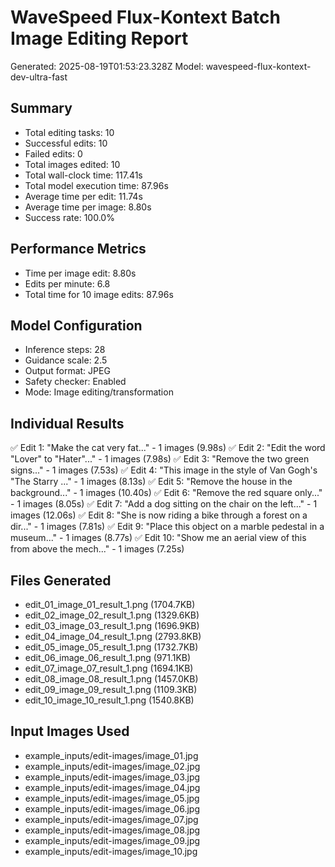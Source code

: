 # WaveSpeed Flux-Kontext Batch Image Editing Report

Generated: 2025-08-19T01:53:23.328Z
Model: wavespeed-flux-kontext-dev-ultra-fast

## Summary
- Total editing tasks: 10
- Successful edits: 10
- Failed edits: 0
- Total images edited: 10
- Total wall-clock time: 117.41s
- Total model execution time: 87.96s
- Average time per edit: 11.74s
- Average time per image: 8.80s
- Success rate: 100.0%

## Performance Metrics
- Time per image edit: 8.80s
- Edits per minute: 6.8
- Total time for 10 image edits: 87.96s

## Model Configuration
- Inference steps: 28
- Guidance scale: 2.5
- Output format: JPEG
- Safety checker: Enabled
- Mode: Image editing/transformation

## Individual Results
✅ Edit 1: "Make the cat very fat..." - 1 images (9.98s)
✅ Edit 2: "Edit the word "Lover" to "Hater"..." - 1 images (7.98s)
✅ Edit 3: "Remove the two green signs..." - 1 images (7.53s)
✅ Edit 4: "This image in the style of Van Gogh's "The Starry ..." - 1 images (8.13s)
✅ Edit 5: "Remove the house in the background..." - 1 images (10.40s)
✅ Edit 6: "Remove the red square only..." - 1 images (8.05s)
✅ Edit 7: "Add a dog sitting on the chair on the left..." - 1 images (12.06s)
✅ Edit 8: "She is now riding a bike through a forest on a dir..." - 1 images (7.81s)
✅ Edit 9: "Place this object on a marble pedestal in a museum..." - 1 images (8.77s)
✅ Edit 10: "Show me an aerial view of this from above the mech..." - 1 images (7.25s)

## Files Generated
- edit_01_image_01_result_1.png (1704.7KB)
- edit_02_image_02_result_1.png (1329.6KB)
- edit_03_image_03_result_1.png (1696.9KB)
- edit_04_image_04_result_1.png (2793.8KB)
- edit_05_image_05_result_1.png (1732.7KB)
- edit_06_image_06_result_1.png (971.1KB)
- edit_07_image_07_result_1.png (1694.1KB)
- edit_08_image_08_result_1.png (1457.0KB)
- edit_09_image_09_result_1.png (1109.3KB)
- edit_10_image_10_result_1.png (1540.8KB)

## Input Images Used
- example_inputs/edit-images/image_01.jpg
- example_inputs/edit-images/image_02.jpg
- example_inputs/edit-images/image_03.jpg
- example_inputs/edit-images/image_04.jpg
- example_inputs/edit-images/image_05.jpg
- example_inputs/edit-images/image_06.jpg
- example_inputs/edit-images/image_07.jpg
- example_inputs/edit-images/image_08.jpg
- example_inputs/edit-images/image_09.jpg
- example_inputs/edit-images/image_10.jpg
